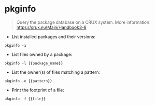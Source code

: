 # pkginfo

> Query the package database on a CRUX system.
> More information: <https://crux.nu/Main/Handbook3-6>

- List installed packages and their versions:

`pkginfo -i`

- List files owned by a package:

`pkginfo -l {{package_name}}`

- List the owner(s) of files matching a pattern:

`pkginfo -o {{pattern}}`

- Print the footprint of a file:

`pkginfo -f {{file}}`
